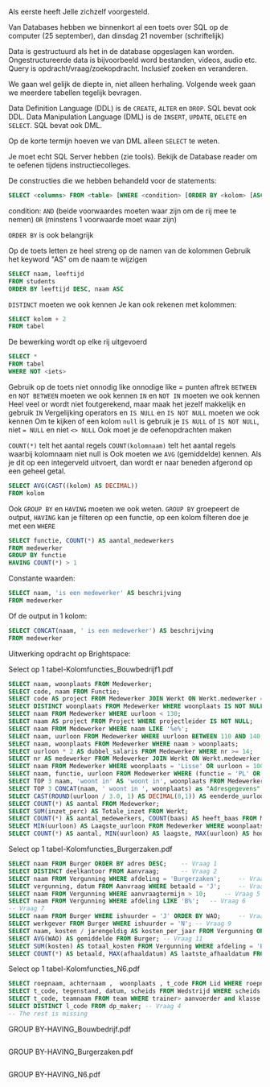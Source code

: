 Als eerste heeft Jelle zichzelf voorgesteld.

Van Databases hebben we binnenkort al een toets over SQL op de computer (25 september), dan dinsdag 21 november (schriftelijk)

Data is gestructuurd als het in de database opgeslagen kan worden. Ongestructureerde data is bijvoorbeeld word bestanden, videos, audio etc.
Query is opdracht/vraag/zoekopdracht. Inclusief zoeken en veranderen.

We gaan wel gelijk de diepte in, niet alleen herhaling. Volgende week gaan we meerdere tabellen tegelijk bevragen.

Data Definition Language (DDL) is de `CREATE`, `ALTER` en `DROP`. SQL bevat ook DDL.
Data Manipulation Language (DML) is de `INSERT`, `UPDATE`, `DELETE` en `SELECT`. SQL bevat ook DML.

Op de korte termijn hoeven we van DML alleen `SELECT` te weten.

Je moet echt SQL Server hebben (zie tools).
Bekijk de Database reader om te oefenen tijdens instructiecolleges.

De constructies die we hebben behandeld voor de statements:
```sql
SELECT <columns> FROM <table> [WHERE <condition> [ORDER BY <kolom> [ASC|DESC]]]
```
  condition:
    `AND` (beide voorwaardes moeten waar zijn om de rij mee te nemen)
    `OR` (minstens 1 voorwaarde moet waar zijn)

`ORDER BY` is ook belangrijk

Op de toets letten ze heel streng op de namen van de kolommen
Gebruik het keyword "AS" om de naam te wijzigen
```sql
SELECT naam, leeftijd
FROM students
ORDER BY leeftijd DESC, naam ASC
```

`DISTINCT` moeten we ook kennen
Je kan ook rekenen met kolommen:
```sql
SELECT kolom + 2
FROM tabel
```
De bewerking wordt op elke rij uitgevoerd
```sql
SELECT *
FROM tabel
WHERE NOT <iets>
```
Gebruik op de toets niet onnodig like
 onnodige like = punten aftrek 
`BETWEEN` en `NOT BETWEEN` moeten we ook kennen
`IN` en `NOT IN` moeten we ook kennen
Heel veel or wordt niet foutgerekend, maar maak het jezelf makkelijk en gebruik `IN`
Vergelijking operators en `IS NULL` en `IS NOT NULL` moeten we ook kennen
Om te kijken of een kolom `null` is gebruik je `IS NULL` of `IS NOT NULL`, niet `= NULL` en niet `<> NULL`
Ook moet je de oefenopdrachten maken

`COUNT(*)` telt het aantal regels
`COUNT(kolomnaam)` telt het aantal regels waarbij kolomnaam niet null is
Ook moeten we `AVG` (gemiddelde) kennen. Als je dit op een integerveld uitvoert, dan wordt er naar beneden afgerond op een geheel getal.

```sql
SELECT AVG(CAST((kolom) AS DECIMAL))
FROM kolom
```

Ook `GROUP BY` en `HAVING` moeten we ook weten. `GROUP BY` groepeert de output, `HAVING` kan je filteren op een functie, op een kolom filteren doe je met een `WHERE`

```sql
SELECT functie, COUNT(*) AS aantal_medewerkers
FROM medewerker
GROUP BY functie
HAVING COUNT(*) > 1
```

Constante waarden:
```sql
SELECT naam, 'is een medewerker' AS beschrijving
FROM medewerker
```

Of de output in 1 kolom:
```sql
SELECT CONCAT(naam, ' is een medewerker') AS beschrijving
FROM medewerker
```

Uitwerking opdracht op Brightspace:

Select op 1 tabel-Kolomfuncties_Bouwbedrijf1.pdf
```sql
SELECT naam, woonplaats FROM Medewerker;
SELECT code, naam FROM Functie;
SELECT code AS project FROM Medewerker JOIN Werkt ON Werkt.medewerker = Medewerker.nr JOIN Project ON Werkt.project = Project.code ORDER BY project DESC;
SELECT DISTINCT woonplaats FROM Medewerker WHERE woonplaats IS NOT NULL;
SELECT naam FROM Medewerker WHERE uurloon < 130;
SELECT naam AS project FROM Project WHERE projectleider IS NOT NULL;
SELECT naam FROM Medewerker WHERE naam LIKE '%e%';
SELECT naam, uurloon FROM Medewerker WHERE uurloon BETWEEN 110 AND 140;
SELECT naam, woonplaats FROM Medewerker WHERE naam > woonplaats;
SELECT uurloon * 2 AS dubbel_salaris FROM Medewerker WHERE nr >= 14;
SELECT nr AS medewerker FROM Medewerker JOIN Werkt ON Werkt.medewerker = Medewerker.nr JOIN Project ON Werkt.project = Project.code WHERE Project.code IN ('A', 'B');
SELECT naam FROM Medewerker WHERE woonplaats = 'Lisse' OR uurloon = 100;
SELECT naam, functie, uurloon FROM Medewerker WHERE (functie = 'PL' OR uurloon = 100) AND (functie <> 'PL' OR uurloon <> 100);
SELECT TOP 3 naam, 'woont in' AS 'woont in', woonplaats FROM Medewerker ORDER BY naam ASC;
SELECT TOP 3 CONCAT(naam, ' woont in ', woonplaats) as "Adresgegevens" FROM Medewerker ORDER BY naam ASC;
SELECT CAST(ROUND(uurloon / 3.0, 1) AS DECIMAL(8,1)) AS eenderde_uurloon FROM Medewerker;
SELECT COUNT(*) AS aantal FROM Medewerker;
SELECT SUM(inzet_perc) AS Totale_inzet FROM Werkt;
SELECT COUNT(*) AS aantal_medewerkers, COUNT(baas) AS heeft_baas FROM Medewerker;
SELECT MIN(uurloon) AS Laagste_uurloon FROM Medewerker WHERE woonplaats <> 'Leiden' AND woonplaats IS NOT NULL;
SELECT COUNT(*) AS aantal, MIN(uurloon) AS laagste, MAX(uurloon) AS hoogste, ROUND(AVG(uurloon), 0) AS gemiddelde FROM Medewerker WHERE woonplaats = 'Leiden';
```

Select op 1 tabel-Kolomfuncties_Burgerzaken.pdf
```sql
SELECT naam FROM Burger ORDER BY adres DESC;	-- Vraag 1
SELECT DISTINCT deelkantoor FROM Aanvraag;		-- Vraag 2
SELECT naam FROM Vergunning WHERE afdeling = 'Burgerzaken';		-- Vraag 3
SELECT vergunning, datum FROM Aanvraag WHERE betaald = 'J';		-- Vraag 4
SELECT naam FROM Vergunning WHERE aanvraagtermijn > 10;		-- Vraag 5
SELECT naam FROM Vergunning WHERE afdeling LIKE 'B%';	-- Vraag 6
-- Vraag 7
SELECT naam FROM Burger WHERE ishuurder = 'J' ORDER BY WAO;		-- Vraag 8
SELECT werkgever FROM Burger WHERE ishuurder = 'N'; -- Vraag 9
SELECT naam, kosten / jarengeldig AS kosten_per_jaar FROM Vergunning ORDER BY kosten_per_jaar;	-- Vraag 10
SELECT AVG(WAO) AS gemiddelde FROM Burger; -- Vraag 11
SELECT SUM(kosten) AS totaal_kosten FROM Vergunning WHERE afdeling = 'Burgerzaken';	-- Vraag 12
SELECT COUNT(*) AS betaald, MAX(afhaaldatum) AS laatste_afhaaldatum FROM Aanvraag WHERE betaald = 'J'; -- Vraag 13
```

Select op 1 tabel-Kolomfuncties_N6.pdf
```sql
SELECT roepnaam, achternaam ,  woonplaats , t_code FROM Lid WHERE roepnaam like 'C%' AND  is_speler = 'j' -- Vraag 1
SELECT t_code, tegenstand, datum, scheids FROM Wedstrijd WHERE scheids IS NOT NULL;  -- Vraag 2
SELECT t_code, teamnaam FROM team WHERE trainer> aanvoerder and klasse IS NOT NULL;  -- Vraag 3
SELECT DISTINCT l_code FROM dp_maker; -- Vraag 4
-- The rest is missing
```

GROUP BY-HAVING_Bouwbedrijf.pdf
```sql

```

GROUP BY-HAVING_Burgerzaken.pdf
```sql

```

GROUP BY-HAVING_N6.pdf
```sql

```